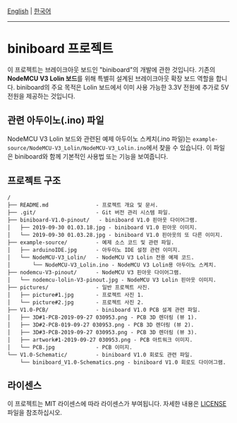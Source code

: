 [English](README.md) | [한국어](README.ko.md)

---

# biniboard 프로젝트

이 프로젝트는 브레이크아웃 보드인 "biniboard"의 개발에 관한 것입니다. 기존의 **NodeMCU V3 Lolin 보드**를 위해 특별히 설계된 브레이크아웃 확장 보드 역할을 합니다. biniboard의 주요 목적은 Lolin 보드에서 이미 사용 가능한 3.3V 전원에 추가로 5V 전원을 제공하는 것입니다.

## 관련 아두이노(.ino) 파일

NodeMCU V3 Lolin 보드와 관련된 예제 아두이노 스케치(.ino 파일)는 `example-source/NodeMCU-V3_Lolin/NodeMCU-V3_Lolin.ino`에서 찾을 수 있습니다. 이 파일은 biniboard와 함께 기본적인 사용법 또는 기능을 보여줍니다.

## 프로젝트 구조

```
/
├── README.md               - 프로젝트 개요 및 문서.
├── .git/                   - Git 버전 관리 시스템 파일.
├── biniboard-V1.0-pinout/   - biniboard V1.0 핀아웃 다이어그램.
│   ├── 2019-09-30 01.03.18.jpg - biniboard V1.0 핀아웃 이미지.
│   └── 2019-09-30 01.03.28.jpg - biniboard V1.0 핀아웃의 또 다른 이미지.
├── example-source/         - 예제 소스 코드 및 관련 파일.
│   ├── arduinoIDE.jpg      - 아두이노 IDE 설정 관련 이미지.
│   └── NodeMCU-V3_Lolin/   - NodeMCU V3 Lolin 전용 예제 코드.
│       └── NodeMCU-V3_Lolin.ino - NodeMCU V3 Lolin용 아두이노 스케치.
├── nodemcu-V3-pinout/      - NodeMCU V3 핀아웃 다이어그램.
│   └── nodemcu-lolin-V3-pinout.jpg - NodeMCU V3 Lolin 핀아웃 이미지.
├── pictures/               - 일반 프로젝트 사진.
│   ├── picture#1.jpg       - 프로젝트 사진 1.
│   └── picture#2.jpg       - 프로젝트 사진 2.
├── V1.0-PCB/               - biniboard V1.0 PCB 설계 관련 파일.
│   ├── 3D#1-PCB-2019-09-27 030953.png - PCB 3D 렌더링 (뷰 1).
│   ├── 3D#2-PCB-019-09-27 030953.png - PCB 3D 렌더링 (뷰 2).
│   ├── 3D#3-PCB-2019-09-27 030953.png - PCB 3D 렌더링 (뷰 3).
│   ├── artwork#1-2019-09-27 030953.png - PCB 아트워크 이미지.
│   └── PCB.jpg             - PCB 이미지.
└── V1.0-Schematic/         - biniboard V1.0 회로도 관련 파일.
    └── biniboard_V1.0-Schematics.png - biniboard V1.0 회로도 다이어그램.
```

## 라이센스

이 프로젝트는 MIT 라이센스에 따라 라이센스가 부여됩니다. 자세한 내용은 [LICENSE](LICENSE) 파일을 참조하십시오.